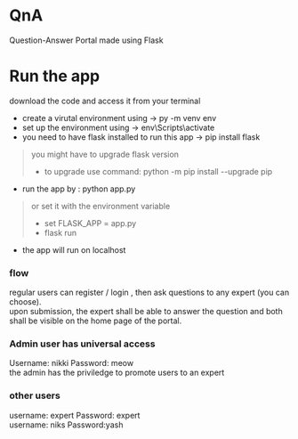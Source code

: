 # QnA
Question-Answer Portal made using Flask

# Run the app
download the code and access it from your terminal 
- create a virutal environment using -> py -m venv env 
- set up the environment using -> env\Scripts\activate    
- you need to have flask installed to run this app  ->  pip install flask 
> you might have to upgrade flask version 
> - to upgrade use command: python -m pip install --upgrade pip
- run the app by : python app.py
> or set it with the environment variable
> - set FLASK_APP = app.py
> - flask run 
- the app will run on localhost


### flow 
regular users can register / login , then ask questions to any expert (you can choose). <br/> 
upon submission, the expert shall be able to answer the question and both shall be visible on the home page of the portal.

### Admin user has universal access
Username: nikki <t/><t/> Password: meow  <br/>
the admin has the priviledge to promote users to an expert

### other users 
username: expert <t/><t/> Password: expert <br/>
username: niks <t/><t/> Password:yash <br/>
